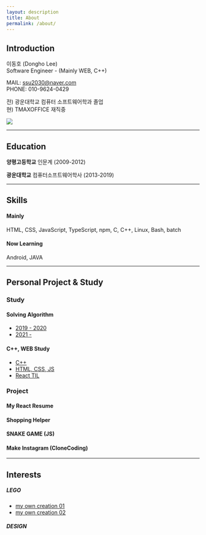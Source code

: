 ```yaml
---
layout: description
title: About
permalink: /about/
---
```

## Introduction

이동호 (Dongho Lee)<br>
Software Engineer - (Mainly WEB, C++)<br>

MAIL: [ssu2030@naver.com](https://mail.naver.com/write)<br>
PHONE: 010-9624-0429<br>

전) 광운대학교 컴퓨터 소프트웨어학과 졸업<br>
현) TMAXOFFICE 재직중

<a href="https://github.com/ssu2030"><img src="https://cdn2.iconfinder.com/data/icons/social-media-iconez/64/GitHub-64.png"></a>

----------------------------------------------------
## Education

**양평고등학교** 인문계  (2009-2012)

**광운대학교** 컴퓨터소프트웨어학사  (2013-2019)

----------
## Skills

#### Mainly
HTML, CSS, JavaScript, TypeScript, npm, C, C++, Linux, Bash, batch

#### Now Learning 
Android, JAVA

-------
## Personal Project & Study
### Study
#### Solving Algorithm
- [2019 - 2020](https://github.com/ssu2030/AlgorithmStudy/blob/main/README.md)
- [2021 -](https://github.com/KWU-TMAX/AlgorithmStudy)
#### C++, WEB Study
- [C++](https://github.com/ssu2030/C-note)
- [HTML, CSS, JS](https://github.com/ssu2030/LearningWEB)
- [React TIL](https://github.com/ssu2030/LearningWEB/tree/main/React)
### Project
#### My React Resume

#### Shopping Helper

#### SNAKE GAME (JS)

#### Make Instagram (CloneCoding)

-------
## Interests

##### LEGO
- [my own creation 01](https://cafe.naver.com/bricknara?iframe_url_utf8=%2FArticleRead.nhn%253Fclubid%3D11156622%2526articleid%3D997278)
- [my own creation 02](https://cafe.naver.com/bricknara?iframe_url_utf8=%2FArticleRead.nhn%253Fclubid%3D11156622%2526articleid%3D1000683)

##### DESIGN





